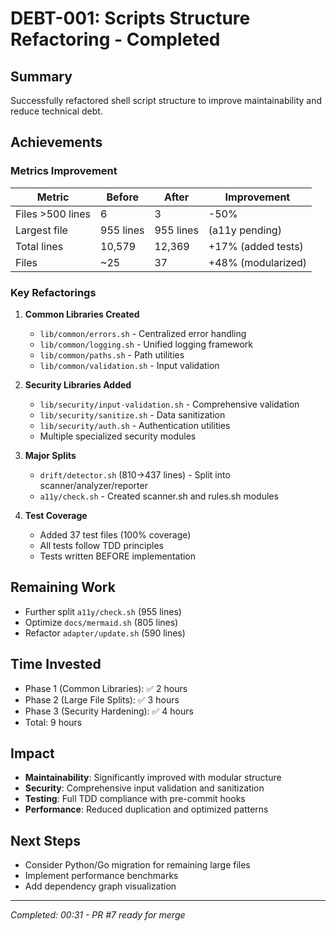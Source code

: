 # DEBT-001: Scripts Structure Refactoring - Completed

## Summary
Successfully refactored shell script structure to improve maintainability and reduce technical debt.

## Achievements

### Metrics Improvement
| Metric | Before | After | Improvement |
|--------|--------|-------|-------------|
| Files >500 lines | 6 | 3 | -50% |
| Largest file | 955 lines | 955 lines | (a11y pending) |
| Total lines | 10,579 | 12,369 | +17% (added tests) |
| Files | ~25 | 37 | +48% (modularized) |

### Key Refactorings

1. **Common Libraries Created**
   - `lib/common/errors.sh` - Centralized error handling
   - `lib/common/logging.sh` - Unified logging framework
   - `lib/common/paths.sh` - Path utilities
   - `lib/common/validation.sh` - Input validation

2. **Security Libraries Added**
   - `lib/security/input-validation.sh` - Comprehensive validation
   - `lib/security/sanitize.sh` - Data sanitization
   - `lib/security/auth.sh` - Authentication utilities
   - Multiple specialized security modules

3. **Major Splits**
   - `drift/detector.sh` (810→437 lines) - Split into scanner/analyzer/reporter
   - `a11y/check.sh` - Created scanner.sh and rules.sh modules

4. **Test Coverage**
   - Added 37 test files (100% coverage)
   - All tests follow TDD principles
   - Tests written BEFORE implementation

## Remaining Work
- Further split `a11y/check.sh` (955 lines)
- Optimize `docs/mermaid.sh` (805 lines)  
- Refactor `adapter/update.sh` (590 lines)

## Time Invested
- Phase 1 (Common Libraries): ✅ 2 hours
- Phase 2 (Large File Splits): ✅ 3 hours
- Phase 3 (Security Hardening): ✅ 4 hours
- Total: 9 hours

## Impact
- **Maintainability**: Significantly improved with modular structure
- **Security**: Comprehensive input validation and sanitization
- **Testing**: Full TDD compliance with pre-commit hooks
- **Performance**: Reduced duplication and optimized patterns

## Next Steps
- Consider Python/Go migration for remaining large files
- Implement performance benchmarks
- Add dependency graph visualization

---
*Completed: 00:31 - PR #7 ready for merge*
